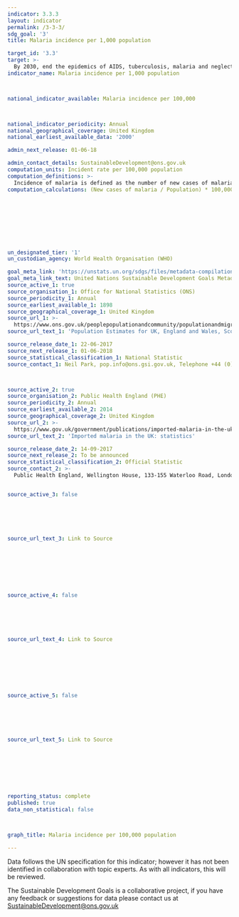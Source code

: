 ```yaml
---
indicator: 3.3.3
layout: indicator
permalink: /3-3-3/
sdg_goal: '3'
title: Malaria incidence per 1,000 population

target_id: '3.3'
target: >-
  By 2030, end the epidemics of AIDS, tuberculosis, malaria and neglected tropical diseases and combat hepatitis, water-borne diseases and other communicable diseases
indicator_name: Malaria incidence per 1,000 population



national_indicator_available: Malaria incidence per 100,000



national_indicator_periodicity: Annual
national_geographical_coverage: United Kingdom
national_earliest_available_data: '2000'

admin_next_release: 01-06-18

admin_contact_details: SustainableDevelopment@ons.gov.uk
computation_units: Incident rate per 100,000 population
computation_definitions: >-
  Incidence of malaria is defined as the number of new cases of malaria per 1,000 people at risk each year.
computation_calculations: (New cases of malaria / Population) * 100,000









un_designated_tier: '1'
un_custodian_agency: World Health Organisation (WHO)

goal_meta_link: 'https://unstats.un.org/sdgs/files/metadata-compilation/Metadata-Goal-3.pdf'
goal_meta_link_text: United Nations Sustainable Development Goals Metadata (PDF 431 KB)
source_active_1: true
source_organisation_1: Office for National Statistics (ONS)
source_periodicity_1: Annual
source_earliest_available_1: 1898
source_geographical_coverage_1: United Kingdom
source_url_1: >-
  https://www.ons.gov.uk/peoplepopulationandcommunity/populationandmigration/populationestimates/datasets/populationestimatesforukenglandandwalesscotlandandnorthernireland
source_url_text_1: 'Population Estimates for UK, England and Wales, Scotland and Northern Ireland'

source_release_date_1: 22-06-2017
source_next_release_1: 01-06-2018
source_statistical_classification_1: National Statistic
source_contact_1: Neil Park, pop.info@ons.gsi.gov.uk, Telephone +44 (0)1329 444661



source_active_2: true
source_organisation_2: Public Health England (PHE)
source_periodicity_2: Annual
source_earliest_available_2: 2014
source_geographical_coverage_2: United Kingdom
source_url_2: >-
  https://www.gov.uk/government/publications/imported-malaria-in-the-uk-statistics
source_url_text_2: 'Imported malaria in the UK: statistics'

source_release_date_2: 14-09-2017
source_next_release_2: To be announced
source_statistical_classification_2: Official Statistic
source_contact_2: >-
  Public Health England, Wellington House, 133-155 Waterloo Road, London SE1 8UG, Tel 020 7654 8000, www.gov.uk/phe


source_active_3: false






source_url_text_3: Link to Source








source_active_4: false






source_url_text_4: Link to Source








source_active_5: false






source_url_text_5: Link to Source








reporting_status: complete
published: true
data_non_statistical: false



graph_title: Malaria incidence per 100,000 population

---
```

Data follows the UN specification for this indicator; however it has not been identified in collaboration with topic experts. As with all indicators, this will be reviewed.
  
The Sustainable Development Goals is a collaborative project, if you have any feedback or suggestions for data please contact us at <SustainableDevelopment@ons.gov.uk>


